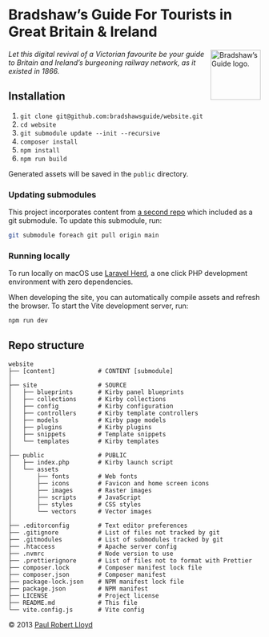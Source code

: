 # Bradshaw’s Guide For Tourists in Great Britain & Ireland

<img src="https://github.com/bradshawsguide.png?s=200" width="100" height="100" align="right" alt="Bradshaw’s Guide logo.">

_Let this digital revival of a Victorian favourite be your guide to Britain and Ireland’s burgeoning railway network, as it existed in 1866._

## Installation

1. `git clone git@github.com:bradshawsguide/website.git`
2. `cd website`
3. `git submodule update --init --recursive`
4. `composer install`
5. `npm install`
6. `npm run build`

Generated assets will be saved in the `public` directory.

### Updating submodules

This project incorporates content from [a second repo](https://github.com/bradshawsguide/content) which included as a git submodule. To update this submodule, run:

```bash
git submodule foreach git pull origin main
```

### Running locally

To run locally on macOS use [Laravel Herd](https://herd.laravel.com/), a one click PHP development environment with zero dependencies.

When developing the site, you can automatically compile assets and refresh the browser. To start the Vite development server, run:

```bash
npm run dev
```

## Repo structure

```text
website
├── [content]            # CONTENT [submodule]
│
├── site                 # SOURCE
│   ├── blueprints       # Kirby panel blueprints
│   ├── collections      # Kirby collections
│   ├── config           # Kirby configuration
│   ├── controllers      # Kirby template controllers
│   ├── models           # Kirby page models
│   ├── plugins          # Kirby plugins
│   ├── snippets         # Template snippets
│   └── templates        # Kirby templates
│
├── public               # PUBLIC
│   ├── index.php        # Kirby launch script
│   └── assets
│       ├── fonts        # Web fonts
│       ├── icons        # Favicon and home screen icons
│       ├── images       # Raster images
│       ├── scripts      # JavaScript
│       ├── styles       # CSS styles
│       └── vectors      # Vector images
│
├── .editorconfig        # Text editor preferences
├── .gitignore           # List of files not tracked by git
├── .gitmodules          # List of submodules tracked by git
├── .htaccess            # Apache server config
├── .nvmrc               # Node version to use
├── .prettierignore      # List of files not to format with Prettier
├── composer.lock        # Composer manifest lock file
├── composer.json        # Composer manifest
├── package-lock.json    # NPM manifest lock file
├── package.json         # NPM manifest
├── LICENSE              # Project license
├── README.md            # This file
└── vite.config.js       # Vite config
```

© 2013 [Paul Robert Lloyd](https://paulrobertlloyd.com)
